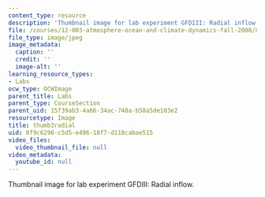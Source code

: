```yaml
---
content_type: resource
description: 'Thumbnail image for lab experiment GFDIII: Radial inflow.'
file: /courses/12-003-atmosphere-ocean-and-climate-dynamics-fall-2008/8f9c6296c5d5e49618f7d118cabae515_thumb3radial.JPG
file_type: image/jpeg
image_metadata:
  caption: ''
  credit: ''
  image-alt: ''
learning_resource_types:
- Labs
ocw_type: OCWImage
parent_title: Labs
parent_type: CourseSection
parent_uid: 15f39ab3-4a66-34ac-748a-b58a5de103e2
resourcetype: Image
title: thumb3radial
uid: 8f9c6296-c5d5-e496-18f7-d118cabae515
video_files:
  video_thumbnail_file: null
video_metadata:
  youtube_id: null
---
```

Thumbnail image for lab experiment GFDIII: Radial inflow.

